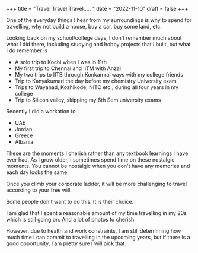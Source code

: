 +++
title = "Travel Travel Travel..... "
date = "2022-11-10"
draft = false
+++

One of the everyday things I hear from my surroundings is why to spend for travelling, why not build a house, buy a car, buy some land, etc.

Looking back on my school/college days, I don't remember much about what I did there, including studying and hobby projects that I built, but what I do remember is 

- A solo trip to Kochi when I was in 11th
- My first trip to Chennai and IITM with Anzal
- My two trips to IITB through Konkan railways with my college friends
- Trip to Kanyakumari the day before my chemistry University exam
- Trips to Wayanad, Kozhikode, NITC etc., during all four years in my college
- Trip to Silicon valley, skipping my 6th Sem university exams

Recently I did a workation to
- UAE
- Jordan
- Greece
- Albania

These are the moments I cherish rather than any textbook learnings I have ever had.
As I grow older, I sometimes spend time on these nostalgic moments. 
You cannot be nostalgic when you don't have any memories and each day looks the same.

Once you climb your corporate ladder, it will be more challenging to travel according to your free will. 

Some people don't want to do this. It is their choice.

I am glad that I spent a reasonable amount of my time travelling in my 20s which is still going on. And a lot of photos to cherish.

However, due to health and work constraints, I am still determining how much time I can commit to travelling in the upcoming years, but if there is a good opportunity, I am pretty sure I will pick that. 
